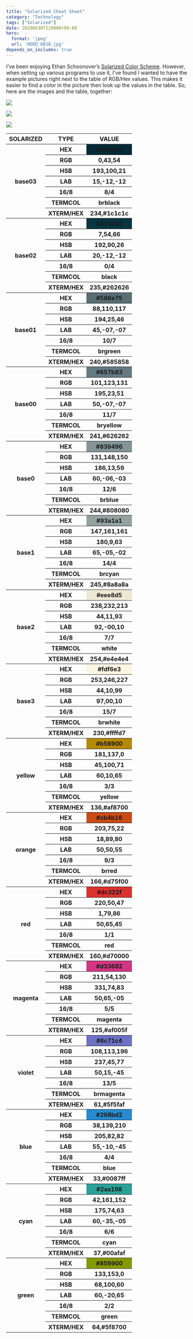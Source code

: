 ```yaml
---
title: "Solarized Cheat Sheet"
category: "Technology"
tags: ["Solarized"]
date: 20200630T120000+08:00
hero:
  format: 'jpeg'
  url: 'HERO_0018.jpg'
depends_on_includes: true
---
```

I’ve been enjoying Ethan Schoonover’s [Solarized Color Scheme](http://ethanschoonover.com/solarized). However, when setting up various programs to use it, I’ve found I wanted to have the example pictures right next to the table of RGB/Hex values. This makes it easier to find a color in the picture then look up the values in the table. So, here are the images and the table, together:

![](/assets/images/posts/solarized/solarized-palette.png)

![](/assets/images/posts/solarized/solarized-values-light.png)

![](/assets/images/posts/solarized/solarized-values-dark.png)

<table>
<!-- BEGIN base03 -->
<thead>
  <th>SOLARIZED</th>
  <th>TYPE</th>
  <th>VALUE</th>
</thead>
<tr>
  <th rowspan="8">base03</th>
</tr>
<tr>
  <th>HEX</th>
  <th style="background-color: #002b36;">#002b36</th>
</tr>
<tr>
  <th>RGB</th>
  <th>0,43,54</th>
</tr>
<tr>
  <th>HSB</th>
  <th>193,100,21</th>
</tr>
<tr>
  <th>LAB</th>
  <th>15,-12,-12</th>
</tr>
<tr>
  <th>16/8</th>
  <th>8/4</th>
</tr>
<tr>
  <th>TERMCOL</th>
  <th>brblack</th>
</tr>
<tr>
  <th>XTERM/HEX</th>
  <th>234,#1c1c1c</th>
</tr>
<!-- END base03 -->
<!-- BEGIN base02 -->
<tr>
  <th rowspan="8">base02</th>
</tr>
<tr>
  <th>HEX</th>
  <th style="background-color: #073642;">#073642</th>
</tr>
<tr>
  <th>RGB</th>
  <th>7,54,66</th>
</tr>
<tr>
  <th>HSB</th>
  <th>192,90,26</th>
</tr>
<tr>
  <th>LAB</th>
  <th>20,-12,-12</th>
</tr>
<tr>
  <th>16/8</th>
  <th>0/4</th>
</tr>
<tr>
  <th>TERMCOL</th>
  <th>black</th>
</tr>
<tr>
  <th>XTERM/HEX</th>
  <th>235,#262626</th>
</tr>
<!-- END base02 -->
<!-- BEGIN base01 -->
<tr>
  <th rowspan="8">base01</th>
</tr>
<tr>
  <th>HEX</th>
  <th style="background-color: #586e75;">#586e75</th>
</tr>
<tr>
  <th>RGB</th>
  <th>88,110,117</th>
</tr>
<tr>
  <th>HSB</th>
  <th>194,25,46</th>
</tr>
<tr>
  <th>LAB</th>
  <th>45,-07,-07</th>
</tr>
<tr>
  <th>16/8</th>
  <th>10/7</th>
</tr>
<tr>
  <th>TERMCOL</th>
  <th>brgreen</th>
</tr>
<tr>
  <th>XTERM/HEX</th>
  <th>240,#585858</th>
</tr>
<!-- END base01 -->
<!-- BEGIN base00 -->
<tr>
  <th rowspan="8">base00</th>
</tr>
<tr>
  <th>HEX</th>
  <th style="background-color: #657b83;">#657b83</th>
</tr>
<tr>
  <th>RGB</th>
  <th>101,123,131</th>
</tr>
<tr>
  <th>HSB</th>
  <th>195,23,51</th>
</tr>
<tr>
  <th>LAB</th>
  <th>50,-07,-07</th>
</tr>
<tr>
  <th>16/8</th>
  <th>11/7</th>
</tr>
<tr>
  <th>TERMCOL</th>
  <th>bryellow</th>
</tr>
<tr>
  <th>XTERM/HEX</th>
  <th>241,#626262</th>
</tr>
<!-- END base00 -->
<!-- BEGIN base0 -->
<tr>
  <th rowspan="8">base0</th>
</tr>
<tr>
  <th>HEX</th>
  <th style="background-color: #839496;">#839496</th>
</tr>
<tr>
  <th>RGB</th>
  <th>131,148,150</th>
</tr>
<tr>
  <th>HSB</th>
  <th>186,13,59</th>
</tr>
<tr>
  <th>LAB</th>
  <th>60,-06,-03</th>
</tr>
<tr>
  <th>16/8</th>
  <th>12/6</th>
</tr>
<tr>
  <th>TERMCOL</th>
  <th>brblue</th>
</tr>
<tr>
  <th>XTERM/HEX</th>
  <th>244,#808080</th>
</tr>
<!-- END base0 -->
<!-- BEGIN base1 -->
<tr>
  <th rowspan="8">base1</th>
</tr>
<tr>
  <th>HEX</th>
  <th style="background-color: #93a1a1;">#93a1a1</th>
</tr>
<tr>
  <th>RGB</th>
  <th>147,161,161</th>
</tr>
<tr>
  <th>HSB</th>
  <th>180,9,63</th>
</tr>
<tr>
  <th>LAB</th>
  <th>65,-05,-02</th>
</tr>
<tr>
  <th>16/8</th>
  <th>14/4</th>
</tr>
<tr>
  <th>TERMCOL</th>
  <th>brcyan</th>
</tr>
<tr>
  <th>XTERM/HEX</th>
  <th>245,#8a8a8a</th>
</tr>
<!-- END base1 -->
<!-- BEGIN base2 -->
<tr>
  <th rowspan="8">base2</th>
</tr>
<tr>
  <th>HEX</th>
  <th style="background-color: #eee8d5;">#eee8d5</th>
</tr>
<tr>
  <th>RGB</th>
  <th>238,232,213</th>
</tr>
<tr>
  <th>HSB</th>
  <th>44,11,93</th>
</tr>
<tr>
  <th>LAB</th>
  <th>92,-00,10</th>
</tr>
<tr>
  <th>16/8</th>
  <th>7/7</th>
</tr>
<tr>
  <th>TERMCOL</th>
  <th>white</th>
</tr>
<tr>
  <th>XTERM/HEX</th>
  <th>254,#e4e4e4</th>
</tr>
<!-- END base2 -->
<!-- BEGIN base3 -->
<tr>
  <th rowspan="8">base3</th>
</tr>
<tr>
  <th>HEX</th>
  <th style="background-color: #fdf6e3;">#fdf6e3</th>
</tr>
<tr>
  <th>RGB</th>
  <th>253,246,227</th>
</tr>
<tr>
  <th>HSB</th>
  <th>44,10,99</th>
</tr>
<tr>
  <th>LAB</th>
  <th>97,00,10</th>
</tr>
<tr>
  <th>16/8</th>
  <th>15/7</th>
</tr>
<tr>
  <th>TERMCOL</th>
  <th>brwhite</th>
</tr>
<tr>
  <th>XTERM/HEX</th>
  <th>230,#ffffd7</th>
</tr>
<!-- END base3 -->
<!-- BEGIN yellow -->
<tr>
  <th rowspan="8">yellow</th>
</tr>
<tr>
  <th>HEX</th>
  <th style="background-color: #b58900;">#b58900</th>
</tr>
<tr>
  <th>RGB</th>
  <th>181,137,0</th>
</tr>
<tr>
  <th>HSB</th>
  <th>45,100,71</th>
</tr>
<tr>
  <th>LAB</th>
  <th>60,10,65</th>
</tr>
<tr>
  <th>16/8</th>
  <th>3/3</th>
</tr>
<tr>
  <th>TERMCOL</th>
  <th>yellow</th>
</tr>
<tr>
  <th>XTERM/HEX</th>
  <th>136,#af8700</th>
</tr>
<!-- END yellow -->
<!-- BEGIN orange -->
<tr>
  <th rowspan="8">orange</th>
</tr>
<tr>
  <th>HEX</th>
  <th style="background-color: #cb4b16;">#cb4b16</th>
</tr>
<tr>
  <th>RGB</th>
  <th>203,75,22</th>
</tr>
<tr>
  <th>HSB</th>
  <th>18,89,80</th>
</tr>
<tr>
  <th>LAB</th>
  <th>50,50,55</th>
</tr>
<tr>
  <th>16/8</th>
  <th>9/3</th>
</tr>
<tr>
  <th>TERMCOL</th>
  <th>brred</th>
</tr>
<tr>
  <th>XTERM/HEX</th>
  <th>166,#d75f00</th>
</tr>
<!-- END orange -->
<!-- BEGIN red -->
<tr>
  <th rowspan="8">red</th>
</tr>
<tr>
  <th>HEX</th>
  <th style="background-color: #dc322f;">#dc322f</th>
</tr>
<tr>
  <th>RGB</th>
  <th>220,50,47</th>
</tr>
<tr>
  <th>HSB</th>
  <th>1,79,86</th>
</tr>
<tr>
  <th>LAB</th>
  <th>50,65,45</th>
</tr>
<tr>
  <th>16/8</th>
  <th>1/1</th>
</tr>
<tr>
  <th>TERMCOL</th>
  <th>red</th>
</tr>
<tr>
  <th>XTERM/HEX</th>
  <th>160,#d70000</th>
</tr>
<!-- END red -->
<!-- BEGIN magenta -->
<tr>
  <th rowspan="8">magenta</th>
</tr>
<tr>
  <th>HEX</th>
  <th style="background-color: #d33682;">#d33682</th>
</tr>
<tr>
  <th>RGB</th>
  <th>211,54,130</th>
</tr>
<tr>
  <th>HSB</th>
  <th>331,74,83</th>
</tr>
<tr>
  <th>LAB</th>
  <th>50,65,-05</th>
</tr>
<tr>
  <th>16/8</th>
  <th>5/5</th>
</tr>
<tr>
  <th>TERMCOL</th>
  <th>magenta</th>
</tr>
<tr>
  <th>XTERM/HEX</th>
  <th>125,#af005f</th>
</tr>
<!-- END magenta -->
<!-- BEGIN violet -->
<tr>
  <th rowspan="8">violet</th>
</tr>
<tr>
  <th>HEX</th>
  <th style="background-color: #6c71c4;">#6c71c4</th>
</tr>
<tr>
  <th>RGB</th>
  <th>108,113,196</th>
</tr>
<tr>
  <th>HSB</th>
  <th>237,45,77</th>
</tr>
<tr>
  <th>LAB</th>
  <th>50,15,-45</th>
</tr>
<tr>
  <th>16/8</th>
  <th>13/5</th>
</tr>
<tr>
  <th>TERMCOL</th>
  <th>brmagenta</th>
</tr>
<tr>
  <th>XTERM/HEX</th>
  <th>61,#5f5faf</th>
</tr>
<!-- END violet -->
<!-- BEGIN blue -->
<tr>
  <th rowspan="8">blue</th>
</tr>
<tr>
  <th>HEX</th>
  <th style="background-color: #268bd2;">#268bd2</th>
</tr>
<tr>
  <th>RGB</th>
  <th>38,139,210</th>
</tr>
<tr>
  <th>HSB</th>
  <th>205,82,82</th>
</tr>
<tr>
  <th>LAB</th>
  <th>55,-10,-45</th>
</tr>
<tr>
  <th>16/8</th>
  <th>4/4</th>
</tr>
<tr>
  <th>TERMCOL</th>
  <th>blue</th>
</tr>
<tr>
  <th>XTERM/HEX</th>
  <th>33,#0087ff</th>
</tr>
<!-- END blue -->
<!-- BEGIN cyan -->
<tr>
  <th rowspan="8">cyan</th>
</tr>
<tr>
  <th>HEX</th>
  <th style="background-color: #2aa198;">#2aa198</th>
</tr>
<tr>
  <th>RGB</th>
  <th>42,161,152</th>
</tr>
<tr>
  <th>HSB</th>
  <th>175,74,63</th>
</tr>
<tr>
  <th>LAB</th>
  <th>60,-35,-05</th>
</tr>
<tr>
  <th>16/8</th>
  <th>6/6</th>
</tr>
<tr>
  <th>TERMCOL</th>
  <th>cyan</th>
</tr>
<tr>
  <th>XTERM/HEX</th>
  <th>37,#00afaf</th>
</tr>
<!-- END cyan -->
<!-- BEGIN green -->
<tr>
  <th rowspan="8">green</th>
</tr>
<tr>
  <th>HEX</th>
  <th style="background-color: #859900;">#859900</th>
</tr>
<tr>
  <th>RGB</th>
  <th>133,153,0</th>
</tr>
<tr>
  <th>HSB</th>
  <th>68,100,60</th>
</tr>
<tr>
  <th>LAB</th>
  <th>60,-20,65</th>
</tr>
<tr>
  <th>16/8</th>
  <th>2/2</th>
</tr>
<tr>
  <th>TERMCOL</th>
  <th>green</th>
</tr>
<tr>
  <th>XTERM/HEX</th>
  <th>64,#5f8700</th>
</tr>
<!-- END green -->
</table>
